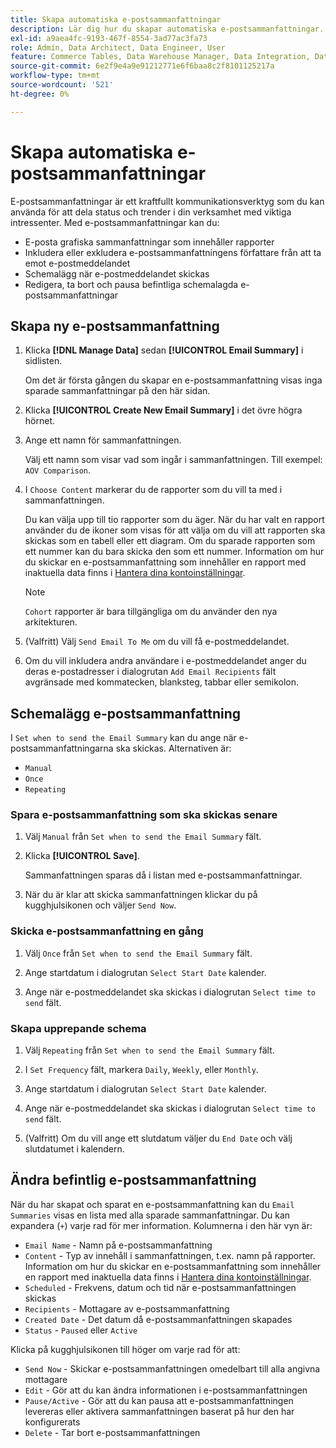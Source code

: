 ```yaml
---
title: Skapa automatiska e-postsammanfattningar
description: Lär dig hur du skapar automatiska e-postsammanfattningar.
exl-id: a9aea4fc-9193-467f-8554-3ad77ac3fa73
role: Admin, Data Architect, Data Engineer, User
feature: Commerce Tables, Data Warehouse Manager, Data Integration, Data Import/Export
source-git-commit: 6e2f9e4a9e91212771e6f6baa8c2f8101125217a
workflow-type: tm+mt
source-wordcount: '521'
ht-degree: 0%

---
```


# Skapa automatiska e-postsammanfattningar

E-postsammanfattningar är ett kraftfullt kommunikationsverktyg som du kan använda för att dela status och trender i din verksamhet med viktiga intressenter. Med e-postsammanfattningar kan du:

* E-posta grafiska sammanfattningar som innehåller rapporter
* Inkludera eller exkludera e-postsammanfattningens författare från att ta emot e-postmeddelandet
* Schemalägg när e-postmeddelandet skickas
* Redigera, ta bort och pausa befintliga schemalagda e-postsammanfattningar

## Skapa ny e-postsammanfattning

1. Klicka **[!DNL Manage Data]** sedan **[!UICONTROL Email Summary]** i sidlisten.

   Om det är första gången du skapar en e-postsammanfattning visas inga sparade sammanfattningar på den här sidan.

1. Klicka **[!UICONTROL Create New Email Summary]** i det övre högra hörnet.

1. Ange ett namn för sammanfattningen.

   Välj ett namn som visar vad som ingår i sammanfattningen. Till exempel: `AOV Comparison`.

1. I `Choose Content` markerar du de rapporter som du vill ta med i sammanfattningen.

   Du kan välja upp till tio rapporter som du äger. När du har valt en rapport använder du de ikoner som visas för att välja om du vill att rapporten ska skickas som en tabell eller ett diagram. Om du sparade rapporten som ett nummer kan du bara skicka den som ett nummer. Information om hur du skickar en e-postsammanfattning som innehåller en rapport med inaktuella data finns i [Hantera dina kontoinställningar](../../administrator/account-management/managing-account-settings.md).

   >[!NOTE]
   >
   >`Cohort` rapporter är bara tillgängliga om du använder den nya arkitekturen.

1. (Valfritt) Välj `Send Email To Me` om du vill få e-postmeddelandet.

1. Om du vill inkludera andra användare i e-postmeddelandet anger du deras e-postadresser i dialogrutan `Add Email Recipients` fält avgränsade med kommatecken, blanksteg, tabbar eller semikolon.

## Schemalägg e-postsammanfattning

I `Set when to send the Email Summary` kan du ange när e-postsammanfattningarna ska skickas. Alternativen är:

* `Manual`
* `Once`
* `Repeating`

### Spara e-postsammanfattning som ska skickas senare

1. Välj `Manual` från `Set when to send the Email Summary` fält.

1. Klicka **[!UICONTROL Save]**.

   Sammanfattningen sparas då i listan med e-postsammanfattningar.

1. När du är klar att skicka sammanfattningen klickar du på kugghjulsikonen och väljer `Send Now`.

### Skicka e-postsammanfattning en gång

1. Välj `Once` från `Set when to send the Email Summary` fält.

1. Ange startdatum i dialogrutan `Select Start Date` kalender.

1. Ange när e-postmeddelandet ska skickas i dialogrutan `Select time to send` fält.

### Skapa upprepande schema

1. Välj `Repeating` från `Set when to send the Email Summary` fält.

1. I `Set Frequency` fält, markera `Daily`, `Weekly`, eller `Monthly`.

1. Ange startdatum i dialogrutan `Select Start Date` kalender.

1. Ange när e-postmeddelandet ska skickas i dialogrutan `Select time to send` fält.

1. (Valfritt) Om du vill ange ett slutdatum väljer du `End Date` och välj slutdatumet i kalendern.

## Ändra befintlig e-postsammanfattning

När du har skapat och sparat en e-postsammanfattning kan du `Email Summaries` visas en lista med alla sparade sammanfattningar. Du kan expandera (`+`) varje rad för mer information. Kolumnerna i den här vyn är:

* `Email Name` - Namn på e-postsammanfattning
* `Content` - Typ av innehåll i sammanfattningen, t.ex. namn på rapporter. Information om hur du skickar en e-postsammanfattning som innehåller en rapport med inaktuella data finns i [Hantera dina kontoinställningar](../../administrator/account-management/managing-account-settings.md).
* `Scheduled` - Frekvens, datum och tid när e-postsammanfattningen skickas
* `Recipients` - Mottagare av e-postsammanfattning
* `Created Date` - Det datum då e-postsammanfattningen skapades
* `Status` - `Paused` eller `Active`

Klicka på kugghjulsikonen till höger om varje rad för att:

* `Send Now` - Skickar e-postsammanfattningen omedelbart till alla angivna mottagare
* `Edit` - Gör att du kan ändra informationen i e-postsammanfattningen
* `Pause/Active` - Gör att du kan pausa att e-postsammanfattningen levereras eller aktivera sammanfattningen baserat på hur den har konfigurerats
* `Delete` - Tar bort e-postsammanfattningen
